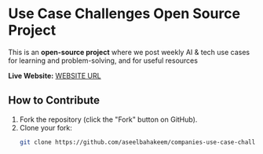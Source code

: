 # Use Case Challenges Open Source Project

This is an **open-source project** where we post weekly AI & tech use cases for learning and problem-solving, and for useful resources

 **Live Website:** [WEBSITE URL](https://aseelbahakeem.github.io/companies-use-case-challenges/index.html)

## How to Contribute
1. Fork the repository (click the "Fork" button on GitHub).
2. Clone your fork:
   ```sh
   git clone https://github.com/aseelbahakeem/companies-use-case-challenges.git
